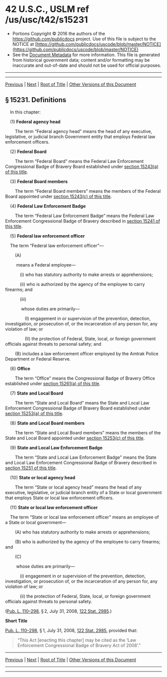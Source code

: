 ---
---

# 42 U.S.C., USLM ref /us/usc/t42/s15231

* Portions Copyright © 2016 the authors of the https://github.com/publicdocs project.
  Use of this file is subject to the NOTICE at [https://github.com/publicdocs/uscode/blob/master/NOTICE](https://github.com/publicdocs/uscode/blob/master/NOTICE)
* See the [Document Metadata](././../../../..//README.md) for more information.
  This file is generated from historical government data; content and/or formatting may be inaccurate and out-of-date and should not be used for official purposes.

----------
----------

[Previous](./../../../..//us/usc/t42/ch145A/m__us_usc_t42_ch145A.md) | [Next](./../../../..//us/usc/t42/ch145A/schI/m__us_usc_t42_ch145A_schI.md) | [Root of Title](./../../../../) | [Other Versions of this Document](https://publicdocs.github.io/go/links?ns=uslm&ref=%2Fus%2Fusc%2Ft42%2Fs15231)

## § 15231. Definitions

    In this chapter:

    (1) __Federal agency head__ 

        The term “Federal agency head” means the head of any executive, legislative, or judicial branch Government entity that employs Federal law enforcement officers.

    (2) __Federal Board__ 

        The term “Federal Board” means the Federal Law Enforcement Congressional Badge of Bravery Board established under [section 15243(a) of this title][/us/usc/t42/s15243/a].

    (3) __Federal Board members__ 

        The term “Federal Board members” means the members of the Federal Board appointed under [section 15243(c) of this title][/us/usc/t42/s15243/c].

    (4) __Federal Law Enforcement Badge__ 

        The term “Federal Law Enforcement Badge” means the Federal Law Enforcement Congressional Badge of Bravery described in [section 15241 of this title][/us/usc/t42/s15241].

    (5) __Federal law enforcement officer__ 

    The term “Federal law enforcement officer”—

        (A)

         means a Federal employee—

            (i) who has statutory authority to make arrests or apprehensions;

            (ii) who is authorized by the agency of the employee to carry firearms; and

            (iii)

             whose duties are primarily—

                (I) engagement in or supervision of the prevention, detection, investigation, or prosecution of, or the incarceration of any person for, any violation of law; or

                (II) the protection of Federal, State, local, or foreign government officials against threats to personal safety; and

        (B) includes a law enforcement officer employed by the Amtrak Police Department or Federal Reserve.

    (6) __Office__ 

        The term “Office” means the Congressional Badge of Bravery Office established under [section 15261(a) of this title][/us/usc/t42/s15261/a].

    (7) __State and Local Board__ 

        The term “State and Local Board” means the State and Local Law Enforcement Congressional Badge of Bravery Board established under [section 15253(a) of this title][/us/usc/t42/s15253/a].

    (8) __State and Local Board members__ 

        The term “State and Local Board members” means the members of the State and Local Board appointed under [section 15253(c) of this title][/us/usc/t42/s15253/c].

    (9) __State and Local Law Enforcement Badge__ 

        The term “State and Local Law Enforcement Badge” means the State and Local Law Enforcement Congressional Badge of Bravery described in [section 15251 of this title][/us/usc/t42/s15251].

    (10) __State or local agency head__ 

        The term “State or local agency head” means the head of any executive, legislative, or judicial branch entity of a State or local government that employs State or local law enforcement officers.

    (11) __State or local law enforcement officer__ 

    The term “State or local law enforcement officer” means an employee of a State or local government—

        (A) who has statutory authority to make arrests or apprehensions;

        (B) who is authorized by the agency of the employee to carry firearms; and

        (C)

         whose duties are primarily—

            (i) engagement in or supervision of the prevention, detection, investigation, or prosecution of, or the incarceration of any person for, any violation of law; or

            (ii) the protection of Federal, State, local, or foreign government officials against threats to personal safety.

([Pub. L. 110–298][/us/pl/110/298], § 2, July 31, 2008, [122 Stat. 2985][/us/stat/122/2985].)

 __Short Title__ 

[Pub. L. 110–298][/us/pl/110/298], § 1, July 31, 2008, [122 Stat. 2985][/us/stat/122/2985], provided that: 

> “This Act \[enacting this chapter\] may be cited as the ‘Law Enforcement Congressional Badge of Bravery Act of 2008’.”

----------

[Previous](./../../../..//us/usc/t42/ch145A/m__us_usc_t42_ch145A.md) | [Next](./../../../..//us/usc/t42/ch145A/schI/m__us_usc_t42_ch145A_schI.md) | [Root of Title](./../../../../) | [Other Versions of this Document](https://publicdocs.github.io/go/links?ns=uslm&ref=%2Fus%2Fusc%2Ft42%2Fs15231)

----------
----------

[/us/usc/t42/s15243/a]: https://publicdocs.github.io/go/links?ns=uslm&ref=%2Fus%2Fusc%2Ft42%2Fs15243%2Fa
[/us/usc/t42/s15243/c]: https://publicdocs.github.io/go/links?ns=uslm&ref=%2Fus%2Fusc%2Ft42%2Fs15243%2Fc
[/us/usc/t42/s15241]: https://publicdocs.github.io/go/links?ns=uslm&ref=%2Fus%2Fusc%2Ft42%2Fs15241
[/us/usc/t42/s15261/a]: https://publicdocs.github.io/go/links?ns=uslm&ref=%2Fus%2Fusc%2Ft42%2Fs15261%2Fa
[/us/usc/t42/s15253/a]: https://publicdocs.github.io/go/links?ns=uslm&ref=%2Fus%2Fusc%2Ft42%2Fs15253%2Fa
[/us/usc/t42/s15253/c]: https://publicdocs.github.io/go/links?ns=uslm&ref=%2Fus%2Fusc%2Ft42%2Fs15253%2Fc
[/us/usc/t42/s15251]: https://publicdocs.github.io/go/links?ns=uslm&ref=%2Fus%2Fusc%2Ft42%2Fs15251
[/us/pl/110/298]: https://publicdocs.github.io/go/links?ns=uslm&ref=%2Fus%2Fpl%2F110%2F298
[/us/stat/122/2985]: https://publicdocs.github.io/go/links?ns=uslm&ref=%2Fus%2Fstat%2F122%2F2985
[/us/pl/110/298]: https://publicdocs.github.io/go/links?ns=uslm&ref=%2Fus%2Fpl%2F110%2F298
[/us/stat/122/2985]: https://publicdocs.github.io/go/links?ns=uslm&ref=%2Fus%2Fstat%2F122%2F2985


